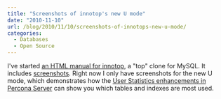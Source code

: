 ```yaml
---
title: "Screenshots of innotop's new U mode"
date: "2010-11-10"
url: /blog/2010/11/10/screenshots-of-innotops-new-u-mode/
categories:
  - Databases
  - Open Source
---
```

I've started [an HTML manual for innotop][1], a "top" clone for MySQL. It includes [screenshots][2]. Right now I only have screenshots for the new U mode, which demonstrates how the [User Statistics enhancements in Percona Server][3] can show you which tables and indexes are most used.

 [1]: http://innotop.googlecode.com/svn/html/index.html
 [2]: http://innotop.googlecode.com/svn/html/screenshots.html
 [3]: http://www.percona.com/docs/wiki/percona-server:features:userstatv2
